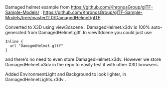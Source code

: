 Damaged helmet example from
  https://github.com/KhronosGroup/glTF-Sample-Models/ :
  https://github.com/KhronosGroup/glTF-Sample-Models/tree/master/2.0/DamagedHelmet/glTF

Converted to X3D using view3dscene .
  DamagedHelmet.x3dv is 100% auto-generated from DamagedHelmet.gltf.
  In view3dcene you could just use

    Inline {
      url "DamagedHelmet.gltf"
    }

  and there's no need to even store DamagedHelmet.x3dv.
  However we store DamagedHelmet.x3dv in the repo to easily test it with other X3D browsers.

Added EnvironmentLight and Background to look lighter,
in DamagedHelmetLights.x3dv .
